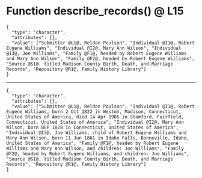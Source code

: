 # Function describe_records() @ L15

    {
      "type": "character",
      "attributes": {},
      "value": ["Submitter @U1@, Reldon Poulson", "Individual @I1@, Robert Eugene Williams", "Individual @I2@, Mary Ann Wilson", "Individual @I3@, Joe Williams", "Family @F1@, headed by Robert Eugene Williams and Mary Ann Wilson", "Family @F2@, headed by Robert Eugene Williams", "Source @S1@, titled Madison County Birth, Death, and Marriage Records", "Repository @R1@, Family History Library"]
    }

---

    {
      "type": "character",
      "attributes": {},
      "value": ["Submitter @U1@, Reldon Poulson", "Individual @I1@, Robert Eugene Williams, born 2 Oct 1822 in Weston, Madison, Connecticut, United States of America, died 14 Apr 1905 in Stamford, Fairfield, Connecticut, United States of America", "Individual @I2@, Mary Ann Wilson, born BEF 1828 in Connecticut, United States of America", "Individual @I3@, Joe Williams, child of Robert Eugene Williams and Mary Ann Wilson, born 11 Jun 1861 in Idaho Falls, Bonneville, Idaho, United States of America", "Family @F1@, headed by Robert Eugene Williams and Mary Ann Wilson, and children: Joe Williams", "Family @F2@, headed by Robert Eugene Williams, and children: Joe Williams", "Source @S1@, titled Madison County Birth, Death, and Marriage Records", "Repository @R1@, Family History Library"]
    }

